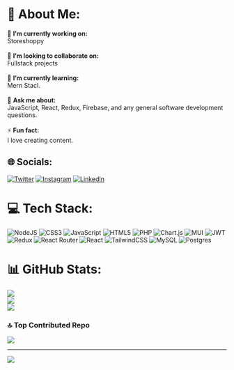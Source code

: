 # 💫 About Me:
🔭 **I’m currently working on:**  <br>Storeshoppy<br><br>👯 **I’m looking to collaborate on:**  <br>Fullstack projects<br><br>🌱 **I’m currently learning:**  <br>Mern Stacl.<br><br>💬 **Ask me about:**  <br>JavaScript, React, Redux, Firebase, and any general software development questions.<br><br>⚡ **Fun fact:**  <br>I love creating content.


## 🌐 Socials:
[![Twitter](https://img.shields.io/badge/Twitter-%231DA1F2.svg?logo=Twitter&logoColor=white)](https://twitter.com/aadii-rawt) [![Instagram](https://img.shields.io/badge/Instagram-%23E4405F.svg?logo=Instagram&logoColor=white)](https://instagram.com/aadii-rawt) [![LinkedIn](https://img.shields.io/badge/LinkedIn-%230077B5.svg?logo=linkedin&logoColor=white)](https://linkedin.com/in/aadii-rwat) 

# 💻 Tech Stack:
![NodeJS](https://img.shields.io/badge/node.js-6DA55F?style=for-the-badge&logo=node.js&logoColor=white) ![CSS3](https://img.shields.io/badge/css3-%231572B6.svg?style=for-the-badge&logo=css3&logoColor=white) ![JavaScript](https://img.shields.io/badge/javascript-%23323330.svg?style=for-the-badge&logo=javascript&logoColor=%23F7DF1E) ![HTML5](https://img.shields.io/badge/html5-%23E34F26.svg?style=for-the-badge&logo=html5&logoColor=white) ![PHP](https://img.shields.io/badge/php-%23777BB4.svg?style=for-the-badge&logo=php&logoColor=white) ![Chart.js](https://img.shields.io/badge/chart.js-F5788D.svg?style=for-the-badge&logo=chart.js&logoColor=white)  ![MUI](https://img.shields.io/badge/MUI-%230081CB.svg?style=for-the-badge&logo=material-ui&logoColor=white) ![JWT](https://img.shields.io/badge/JWT-black?style=for-the-badge&logo=JSON%20web%20tokens) ![Redux](https://img.shields.io/badge/redux-%23593d88.svg?style=for-the-badge&logo=redux&logoColor=white) ![React Router](https://img.shields.io/badge/React_Router-CA4245?style=for-the-badge&logo=react-router&logoColor=white) ![React](https://img.shields.io/badge/react-%2320232a.svg?style=for-the-badge&logo=react&logoColor=%2361DAFB) ![TailwindCSS](https://img.shields.io/badge/tailwindcss-%2338B2AC.svg?style=for-the-badge&logo=tailwind-css&logoColor=white)  ![MySQL](https://img.shields.io/badge/mysql-%2300f.svg?style=for-the-badge&logo=mysql&logoColor=white) ![Postgres](https://img.shields.io/badge/postgres-%23316192.svg?style=for-the-badge&logo=postgresql&logoColor=white) 
# 📊 GitHub Stats:
![](https://github-readme-stats.vercel.app/api?username=aadii-rawt&theme=dark&hide_border=false&include_all_commits=false&count_private=false)<br/>
![](https://github-readme-streak-stats.herokuapp.com/?user=aadii-rawat&theme=dark&hide_border=false)<br/>
![](https://github-readme-stats.vercel.app/api/top-langs/?username=aadii-rawt&theme=dark&hide_border=false&include_all_commits=false&count_private=false&layout=compact)

### 🔝 Top Contributed Repo
![](https://github-contributor-stats.vercel.app/api?username=aadii-rawt&limit=5&theme=tokyonight&combine_all_yearly_contributions=true)

---
[![](https://visitcount.itsvg.in/api?id=aadii-rawt&icon=0&color=0)](https://visitcount.itsvg.in)

<!-- Proudly created with GPRM ( https://gprm.itsvg.in ) -->
